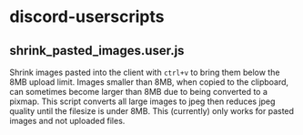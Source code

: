 # discord-userscripts
## shrink_pasted_images.user.js
Shrink images pasted into the client with `ctrl+v` to bring them below the 8MB upload limit. Images smaller than 8MB, when copied to the clipboard, can sometimes become larger than 8MB due to being converted to a pixmap. This script converts all large images to jpeg then reduces jpeg quality until the filesize is under 8MB. This (currently) only works for pasted images and not uploaded files.